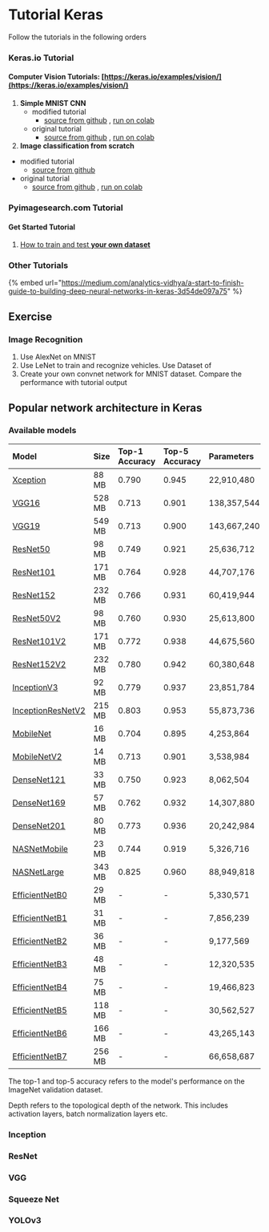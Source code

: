 # Tutorial Keras

Follow the tutorials in the following orders

### Keras.io Tutorial

#### Computer Vision Tutorials: [https://keras.io/examples/vision/](https://keras.io/examples/vision/)

1. **Simple MNIST CNN**
   * modified tutorial
     * [source from github](https://github.com/ykkimhgu/dl-tutorial/blob/master/Keras/cnn/keras_tutorial_MNIST_ykk.ipynb) ,  [run on colab](https://colab.research.google.com/github/ykkimhgu/dl-tutorial/blob/master/Keras/cnn/keras_tutorial_MNIST_ykk.ipynb)
   * original tutorial
     * [source  from github](https://github.com/keras-team/keras-io/blob/master/examples/vision/mnist_convnet.py) ,  [run on colab](https://colab.research.google.com/github/keras-team/keras-io/blob/master/examples/vision/ipynb/mnist_convnet.ipynb)
2.  **Image classification from scratch**
   * modified tutorial
     * [ source from github](https://github.com/ykkimhgu/dl-tutorial/blob/master/Keras/cnn/Keras_tutorial_image_classification_from_scratch.ipynb)
   * original tutorial
     * [source from github](https://github.com/keras-team/keras-io/blob/master/examples/vision/image_classification_from_scratch.py) ,  [run on colab](https://colab.research.google.com/github/keras-team/keras-io/blob/master/examples/vision/ipynb/image_classification_from_scratch.ipynb#scrollTo=YSKPuW9AlAV8)

### Pyimagesearch.com Tutorial

#### Get Started Tutorial

1. [How to train and test **your own dataset**](https://www.pyimagesearch.com/2018/09/10/keras-tutorial-how-to-get-started-with-keras-deep-learning-and-python/) 

### Other Tutorials

{% embed url="https://medium.com/analytics-vidhya/a-start-to-finish-guide-to-building-deep-neural-networks-in-keras-3d54de097a75" %}



## Exercise

### Image Recognition

1. Use AlexNet on MNIST
2. Use LeNet to train and recognize vehicles. Use Dataset of 
3. Create your own convnet network for MNIST dataset. Compare the performance with tutorial output

## Popular network architecture in Keras

### Available models <a id="available-models"></a>

| Model | Size | Top-1 Accuracy | Top-5 Accuracy | Parameters | Depth |
| :--- | :--- | :--- | :--- | :--- | :--- |
| [Xception](https://keras.io/api/applications/xception) | 88 MB | 0.790 | 0.945 | 22,910,480 | 126 |
| [VGG16](https://keras.io/api/applications/vgg/#vgg16-function) | 528 MB | 0.713 | 0.901 | 138,357,544 | 23 |
| [VGG19](https://keras.io/api/applications/vgg/#vgg19-function) | 549 MB | 0.713 | 0.900 | 143,667,240 | 26 |
| [ResNet50](https://keras.io/api/applications/resnet/#resnet50-function) | 98 MB | 0.749 | 0.921 | 25,636,712 | - |
| [ResNet101](https://keras.io/api/applications/resnet/#resnet101-function) | 171 MB | 0.764 | 0.928 | 44,707,176 | - |
| [ResNet152](https://keras.io/api/applications/resnet/#resnet152-function) | 232 MB | 0.766 | 0.931 | 60,419,944 | - |
| [ResNet50V2](https://keras.io/api/applications/resnet/#resnet50v2-function) | 98 MB | 0.760 | 0.930 | 25,613,800 | - |
| [ResNet101V2](https://keras.io/api/applications/resnet/#resnet101v2-function) | 171 MB | 0.772 | 0.938 | 44,675,560 | - |
| [ResNet152V2](https://keras.io/api/applications/resnet/#resnet152v2-function) | 232 MB | 0.780 | 0.942 | 60,380,648 | - |
| [InceptionV3](https://keras.io/api/applications/inceptionv3) | 92 MB | 0.779 | 0.937 | 23,851,784 | 159 |
| [InceptionResNetV2](https://keras.io/api/applications/inceptionresnetv2) | 215 MB | 0.803 | 0.953 | 55,873,736 | 572 |
| [MobileNet](https://keras.io/api/applications/mobilenet) | 16 MB | 0.704 | 0.895 | 4,253,864 | 88 |
| [MobileNetV2](https://keras.io/api/applications/mobilenet/#mobilenetv2-function) | 14 MB | 0.713 | 0.901 | 3,538,984 | 88 |
| [DenseNet121](https://keras.io/api/applications/densenet/#densenet121-function) | 33 MB | 0.750 | 0.923 | 8,062,504 | 121 |
| [DenseNet169](https://keras.io/api/applications/densenet/#densenet169-function) | 57 MB | 0.762 | 0.932 | 14,307,880 | 169 |
| [DenseNet201](https://keras.io/api/applications/densenet/#densenet201-function) | 80 MB | 0.773 | 0.936 | 20,242,984 | 201 |
| [NASNetMobile](https://keras.io/api/applications/nasnet/#nasnetmobile-function) | 23 MB | 0.744 | 0.919 | 5,326,716 | - |
| [NASNetLarge](https://keras.io/api/applications/nasnet/#nasnetlarge-function) | 343 MB | 0.825 | 0.960 | 88,949,818 | - |
| [EfficientNetB0](https://keras.io/api/applications/efficientnet/#efficientnetb0-function) | 29 MB | - | - | 5,330,571 | - |
| [EfficientNetB1](https://keras.io/api/applications/efficientnet/#efficientnetb1-function) | 31 MB | - | - | 7,856,239 | - |
| [EfficientNetB2](https://keras.io/api/applications/efficientnet/#efficientnetb2-function) | 36 MB | - | - | 9,177,569 | - |
| [EfficientNetB3](https://keras.io/api/applications/efficientnet/#efficientnetb3-function) | 48 MB | - | - | 12,320,535 | - |
| [EfficientNetB4](https://keras.io/api/applications/efficientnet/#efficientnetb4-function) | 75 MB | - | - | 19,466,823 | - |
| [EfficientNetB5](https://keras.io/api/applications/efficientnet/#efficientnetb5-function) | 118 MB | - | - | 30,562,527 | - |
| [EfficientNetB6](https://keras.io/api/applications/efficientnet/#efficientnetb6-function) | 166 MB | - | - | 43,265,143 | - |
| [EfficientNetB7](https://keras.io/api/applications/efficientnet/#efficientnetb7-function) | 256 MB | - | - | 66,658,687 | - |

  
The top-1 and top-5 accuracy refers to the model's performance on the ImageNet validation dataset.

Depth refers to the topological depth of the network. This includes activation layers, batch normalization layers etc.

### Inception

### ResNet

### VGG

### Squeeze Net

### YOLOv3



